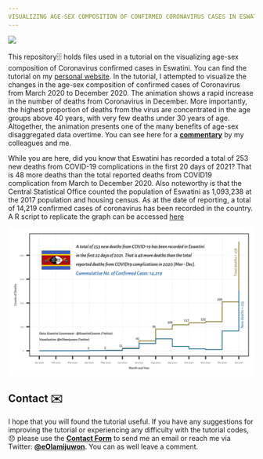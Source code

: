 ```yaml
---
VISUALIZING AGE-SEX COMPOSITION OF CONFIRMED CORONAVIRUS CASES IN ESWATINI SINCE MARCH 2020
---
```


<img src="Images/Eswatini_CoVID_Pyramid.gif" align="centre"/>

This repository:file_cabinet: holds files used in a tutorial on the visualizing age-sex composition of Coronavirus confirmed cases in Eswatini. You can find the tutorial on my [personal website](https://e.olamijuwon.com/visualizing-age-sex-composition-of-confirmed-covid-19-cases-in-eswatini/). In the tutorial, I attempted to visualize the changes in the age-sex composition of confirmed cases of Coronavirus from March 2020 to December 2020. The animation shows a rapid increase in the number of deaths from Coronavirus in December. More importantly, the highest proportion of deaths from the virus are concentrated in the age groups above 40 years, with very few deaths under 30 years of age. Altogether, the animation presents one of the many benefits of age-sex disaggregated data overtime. You can see here for a [**commentary**](https://theconversation.com/flaws-in-the-collection-of-african-population-statistics-block-covid-19-insights-142669) by my colleagues and me.

While you are here, did you know that Eswatini has recorded a total of 253 new deaths from COVID-19 complications in the first 20 days of 2021? That is 48 more deaths than the total reported deaths from COVID19 complication from March to December 2020. Also noteworthy is that the Central Statistical Office counted the population of Eswatini as 1,093,238 at the 2017 population and housing census. As at the date of reporting, a total of 14,219 confirmed cases of coronavirus has been recorded in the country. A R script to replicate the graph can be accessed [here](trendViz.R)

<img src="Images/Death Counts - SZ.png" align="centre"/>

## Contact :envelope:

I hope that you will found the tutorial useful. If you have any suggestions for improving the tutorial or experiencing any difficulty with the tutorial codes,:disappointed: please use the [**Contact Form**](https://e.olamijuwon.com/#contacts) to send me an email or reach me via Twitter: [**\@eOlamijuwon**](https://twitter.com/eolamijuwon). You can as well leave a comment.

 
